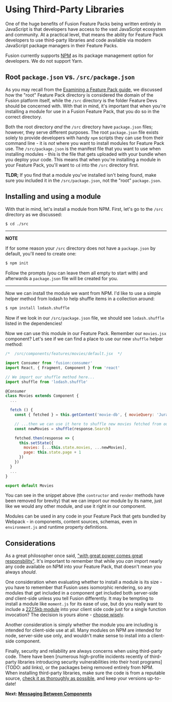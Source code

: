 # Using Third-Party Libraries

One of the huge benefits of Fusion Feature Packs being written entirely in JavaScript is that developers have access to the vast JavaScript ecosystem and community. At a practical level, that means the ability for Feature Pack developers to use third-party libraries and code available via modern JavaScript package managers in their Feature Packs. 

Fusion currently supports [NPM](https://www.npmjs.com/) as its package management option for developers. We do not support Yarn.

## Root `package.json` vs. `/src/package.json`

As you may recall from the [Examining a Feature Pack guide](./examining-feature-pack.md), we discussed how the "root" Feature Pack directory is considered the domain of the Fusion platform itself, while the `/src` directory is the folder Feature Devs should be concerned with. With that in mind, it's important that when you're installing a module for use in a Fusion Feature Pack, that you do so in the correct directory.

Both the root directory *and* the `/src` directory have `package.json` files; however, they serve different purposes. The root `package.json` file exists solely to provide developers with handy `npm` scripts they can use from their command line - it is *not* where you want to install modules for Feature Pack use. The `/src/package.json` is the manifest file that you want to use when installing modules - this is the file that gets uploaded with your bundle when you deploy your code. This means that when you're installing a module in your Feature Pack, you'll want to `cd` into the `/src` directory first.

**TLDR;** If you find that a module you've installed isn't being found, make sure you included it in the `/src/package.json`, not the "root" `package.json`.

## Installing and using a module

With that in mind, let's install a module from NPM. First, let's go to the `/src` directory as we discussed:

```bash
$ cd ./src
```

---

**NOTE**

If for some reason your `/src` directory does not have a `package.json` by default, you'll need to create one:

```bash
$ npm init
```

Follow the prompts (you can leave them all empty to start with) and afterwards a `package.json` file will be created for you.

---

Now we can install the module we want from NPM. I'd like to use a simple helper method from lodash to help shuffle items in a collection around:

```bash
$ npm install lodash.shuffle
```

Now if we look in our `/src/package.json` file, we should see `lodash.shuffle` listed in the dependencies!

Now we can use this module in our Feature Pack. Remember our `movies.jsx` component? Let's see if we can find a place to use our new `shuffle` helper method:

```jsx
/*  /src/components/features/movies/default.jsx  */

import Consumer from 'fusion:consumer'
import React, { Fragment, Component } from 'react'

// We import our shuffle method here...
import shuffle from 'lodash.shuffle'

@Consumer
class Movies extends Component {
  ...

  fetch () {
    const { fetched } = this.getContent('movie-db', { movieQuery: 'Jurassic', page: this.state.page }, '{ totalResults Search { Title Year Poster } }')

    // ...then we can use it here to shuffle new movies fetched from our content source!
    const newMovies = shuffle(response.Search)

    fetched.then(response => {
      this.setState({
        movies: [...this.state.movies, ...newMovies],
        page: this.state.page + 1
      })
    })
  }
  ...
}

export default Movies
```

You can see in the snippet above (the `contructor` and `render` methods have been removed for brevity) that we can import our module by its name, just like we would any other module, and use it right in our component.

Modules can be used in any code in your Feature Pack that gets bundled by Webpack - in components, content sources, schemas, even in `environment.js` and runtime property definitions. 

## Considerations

As a great philosopher once said, ["with great power comes great responsbility"](https://www.youtube.com/watch?v=b23wrRfy7SM). It's important to remember that while you *can* import nearly any code available on NPM into your Feature Pack, that doesn't mean you always *should*.

One consideration when evaluating whether to install a module is its size - you have to remember that Fusion uses isomorphic rendering, so any modules that get included in a component get included both server-side *and* client-side unless you tell Fusion differently. It may be tempting to install a module like `moment.js` for its ease of use, but do you really want to include a [227.5kb module](https://bundlephobia.com/result?p=moment@2.22.2) into your client side code just for a single function invocation? The decision is yours alone - [choose wisely](https://www.youtube.com/watch?v=oF2UrYSDb3k).

Another consideration is simply whether the module you are including is intended for client-side use at all. Many modules on NPM are intended for node, server-side use only, and wouldn't make sense to install into a client-side component.

Finally, security and reliability are always concerns when using third-party code. There have been [numerous high-profile incidents recently of third-party libraries introducing security vulnerabilities into their host programs](TODO: add links), or the packages being removed entirely from NPM. When installing third-party libraries, make sure the code is from a reputable source, [check it as thoroughly as possible](https://snyk.io/), and keep your versions up-to-date!


 **Next: [Messaging Between Components](./messaging-between-components.md)**
